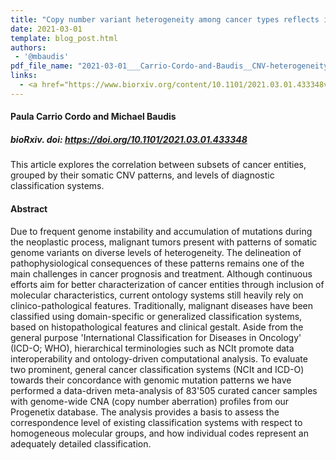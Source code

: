 ```yaml
---
title: "Copy number variant heterogeneity among cancer types reflects inconsistent concordance with diagnostic classifications"
date: 2021-03-01
template: blog_post.html 
authors:
 - '@mbaudis'
pdf_file_name: "2021-03-01___Carrio-Cordo-and-Baudis__CNV-heterogeneity-in-cancer-and-diagnostic-classifications__biorXiv-433348v1.pdf"
links:
  - <a href="https://www.biorxiv.org/content/10.1101/2021.03.01.433348v1" target="_blank">[bioRxiv]</a>
---
```


#### Paula Carrio Cordo and Michael Baudis
##### bioRxiv. doi: <https://doi.org/10.1101/2021.03.01.433348>

This article explores the correlation between subsets of cancer entities, grouped by their somatic CNV patterns, and levels of diagnostic classification systems.

<!--more-->

#### Abstract

Due to frequent genome instability and accumulation of mutations during the neoplastic process, malignant tumors present with patterns of somatic genome variants on diverse levels of heterogeneity. The delineation of pathophysiological consequences of these patterns remains one of the main challenges in cancer prognosis and treatment. Although continuous efforts aim for better characterization of cancer entities through inclusion of molecular characteristics, current ontology systems still heavily rely on clinico-pathological features. Traditionally, malignant diseases have been classified using domain-specific or generalized classification systems, based on histopathological features and clinical gestalt.<!--more--> Aside from the general purpose 'International Classification for Diseases in Oncology' (ICD-O; WHO), hierarchical terminologies such as NCIt promote data interoperability and ontology-driven computational analysis. To evaluate two prominent, general cancer classification systems (NCIt and ICD-O) towards their concordance with genomic mutation patterns we have performed a data-driven meta-analysis of 83'505 curated cancer samples with genome-wide CNA (copy number aberration) profiles from our Progenetix database. The analysis provides a basis to assess the correspondence level of existing classification systems with respect to homogeneous molecular groups, and how individual codes represent an adequately detailed classification.
